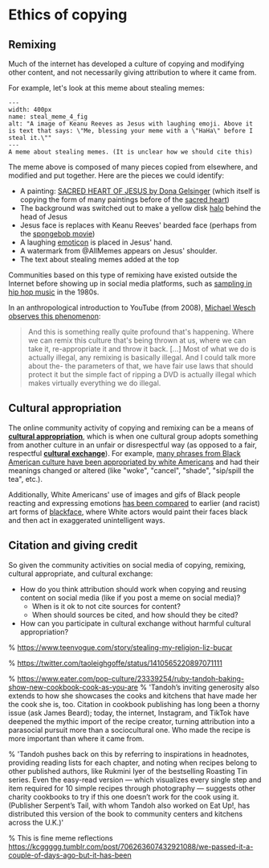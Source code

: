 # Ethics of copying

## Remixing

Much of the internet has developed a culture of copying and modifying other content, and not necessarily giving attribution to where it came from.

For example, let's look at this meme about stealing memes:

```{figure} steal_meme_4.jpg
---
width: 400px
name: steal_meme_4_fig
alt: "A image of Keanu Reeves as Jesus with laughing emoji. Above it is text that says: \"Me, blessing your meme with a \"HaHa\" before I steal it.\""
---
A meme about stealing memes. (It is unclear how we should cite this)
```

The meme above is composed of many pieces copied from elsewhere, and modified and put together. Here are the pieces we could identify:
  - A painting: [SACRED HEART OF JESUS by Dona Gelsinger](https://www.glowdecor.com/products/sacred-heart-of-jesus-canvas-wall-art) (which itself is copying the form of many paintings before of the [sacred heart](https://en.wikipedia.org/wiki/Sacred_Heart))
  - The background was switched out to make a yellow disk [halo](https://en.wikipedia.org/wiki/Halo_(religious_iconography)) behind the head of Jesus
  - Jesus face is replaces with Keanu Reeves' bearded face (perhaps from the [spongebob movie](https://youtu.be/CJJYewh4Nco?t=57))
  - A laughing [emoticon](https://en.wikipedia.org/wiki/List_of_emoticons#Western) is placed in Jesus' hand.
  - A watermark from @AllMemes appears on Jesus' shoulder.
  - The text about stealing memes added at the top

Communities based on this type of remixing have existed outside the Internet before showing up in social media platforms, such as [sampling in hip hop music](https://en.wikipedia.org/wiki/Sampling_(music)#Hip_hop) in the 1980s.

In an anthropological introduction to YouTube (from 2008), [Michael Wesch observes this phenomenon]( https://www.youtube.com/watch?v=TPAO-lZ4_hU):
> And this is something really quite profound that's happening. Where we can remix this culture that's being thrown at us, where we can take it, re-appropriate it and throw it back. [...] Most of what we do is actually illegal, any remixing is basically illegal. And I could talk more about the- the parameters of that, we have fair use laws that should protect it but the simple fact of ripping a DVD is actually illegal which makes virtually everything we do illegal.


## Cultural appropriation
The online community activity of copying and remixing can be a means of __[cultural appropriation](https://en.wikipedia.org/wiki/Cultural_appropriation)__, which is when one cultural group adopts something from another culture in an unfair or disrespectful way (as opposed to a fair, respectful __[cultural exchange](https://www.youtube.com/watch?v=wQ45VpBB0rQ)__). For example, [many phrases from Black American culture have been appropriated by white Americans](https://www.buzzfeednews.com/article/sydneethompson/aave-language-appropriation) and had their meanings changed or altered (like "woke", "cancel", "shade", "sip/spill the tea", etc.).

Additionally, White Americans' use of images and gifs of Black people reacting and expressing emotions [has been compared](https://www.teenvogue.com/story/digital-blackface-reaction-gifs) to earlier (and racist) art forms of [blackface](https://en.wikipedia.org/wiki/Blackface), where White actors would paint their faces black and then act in exaggerated unintelligent ways.


## Citation and giving credit

So given the community activities on social media of copying, remixing, cultural appropriate, and cultural exchange:
- How do you think attribution should work when copying and reusing content on social media (like if you post a meme on social media)?
  - When is it ok to not cite sources for content?
  - When should sources be cited, and how should they be cited?
- How can you participate in cultural exchange without harmful cultural appropriation?

% https://www.teenvogue.com/story/stealing-my-religion-liz-bucar

% https://twitter.com/taoleighgoffe/status/1410565220897071111

% https://www.eater.com/pop-culture/23339254/ruby-tandoh-baking-show-new-cookbook-cook-as-you-are
% 'Tandoh’s inviting generosity also extends to how she showcases the cooks and kitchens that have made her the cook she is, too. Citation in cookbook publishing has long been a thorny issue (ask James Beard); today, the internet, Instagram, and TikTok have deepened the mythic import of the recipe creator, turning attribution into a parasocial pursuit more than a sociocultural one. Who made the recipe is more important than where it came from.

% 'Tandoh pushes back on this by referring to inspirations in headnotes, providing reading lists for each chapter, and noting when recipes belong to other published authors, like Rukmini Iyer of the bestselling Roasting Tin series. Even the easy-read version — which visualizes every single step and item required for 10 simple recipes through photography — suggests other charity cookbooks to try if this one doesn’t work for the cook using it. (Publisher Serpent’s Tail, with whom Tandoh also worked on Eat Up!, has distributed this version of the book to community centers and kitchens across the U.K.)'

% This is fine meme reflections https://kcggggg.tumblr.com/post/706263607432921088/we-passed-it-a-couple-of-days-ago-but-it-has-been
